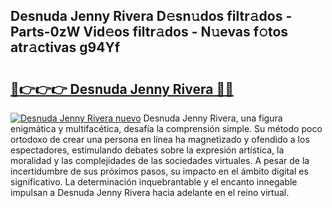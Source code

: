## Desnuda Jenny Rivera D𝚎sn𝚞dos filtr𝚊dos - Parts-0zW Vid𝚎os filtr𝚊dos - N𝚞evas f𝚘tos atr𝚊ctivas g94Yf

# <h2><a href="http://mbcex1.tromn.icu/?c=Desnuda+Jenny+Rivera">🔗👉👉👉 Desnuda Jenny Rivera 🔗🔗</a></h2>

[![Desnuda Jenny Rivera nuevo](https://i.imgur.com/pEAQMta.gif)](http://mbcex1.tromn.icu/?c=Desnuda+Jenny+Rivera)
Desnuda Jenny Rivera, una figura enigmática y multifacética, desafía la comprensión simple. Su método poco ortodoxo de crear una persona en línea ha magnetizado y ofendido a los espectadores, estimulando debates sobre la expresión artística, la moralidad y las complejidades de las sociedades virtuales. A pesar de la incertidumbre de sus próximos pasos, su impacto en el ámbito digital es significativo. La determinación inquebrantable y el encanto innegable impulsan a Desnuda Jenny Rivera hacia adelante en el reino virtual.
